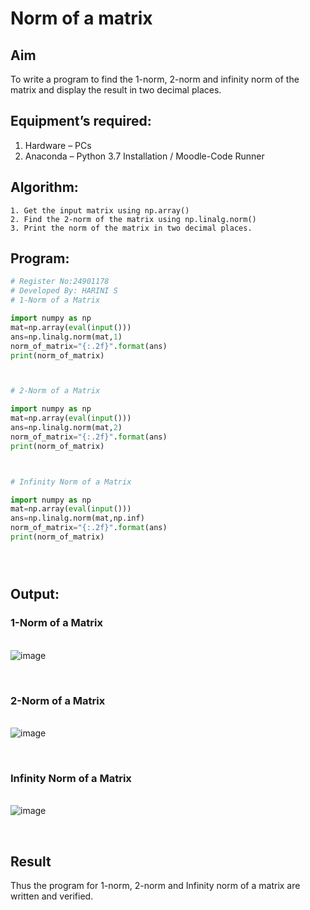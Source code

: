 # Norm of a matrix
## Aim
To write a program to find the 1-norm, 2-norm and infinity norm of the matrix and display the result in two decimal places.
## Equipment’s required:
1.	Hardware – PCs
2.	Anaconda – Python 3.7 Installation / Moodle-Code Runner
## Algorithm:
	1. Get the input matrix using np.array()   
    2. Find the 2-norm of the matrix using np.linalg.norm()
	3. Print the norm of the matrix in two decimal places.
## Program:
```Python
# Register No:24901178
# Developed By: HARINI S
# 1-Norm of a Matrix

import numpy as np
mat=np.array(eval(input()))
ans=np.linalg.norm(mat,1)
norm_of_matrix="{:.2f}".format(ans)
print(norm_of_matrix)



# 2-Norm of a Matrix

import numpy as np
mat=np.array(eval(input()))
ans=np.linalg.norm(mat,2)
norm_of_matrix="{:.2f}".format(ans)
print(norm_of_matrix)



# Infinity Norm of a Matrix

import numpy as np
mat=np.array(eval(input()))
ans=np.linalg.norm(mat,np.inf)
norm_of_matrix="{:.2f}".format(ans)
print(norm_of_matrix)





```
## Output:
### 1-Norm of a Matrix

<br> ![image](https://github.com/user-attachments/assets/253a3925-c032-4f47-bc4c-f3ca4afe9dd1)

<br>

### 2-Norm of a Matrix

<br> ![image](https://github.com/user-attachments/assets/b9d350c9-7f68-4ab7-81d0-81f6b99f0754)

<br>

### Infinity Norm of a Matrix

<br> ![image](https://github.com/user-attachments/assets/c40236c2-e0b0-4556-a8ef-7d1ca2f9830e)

<br>

## Result
Thus the program for 1-norm, 2-norm and Infinity norm of a matrix are written and verified.
